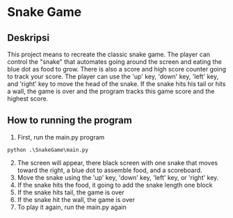 # Snake Game
## Deskripsi
This project means to recreate the classic snake game. The player can control the "snake" that automates going around the screen and eating the blue dot as food to grow. There is also a score and high score counter going to track your score. The player can use the 'up' key, 'down' key, 'left' key, and 'right' key to move the head of the snake. If the snake hits his tail or hits a wall, the game is over and the program tracks this game score and the highest score.

## How to running the program
1. First, run the main.py program
```
python .\SnakeGame\main.py
```
2. The screen will appear, there black screen with one snake that moves toward the right, a blue dot to assemble food, and a scoreboard. 
3. Move the snake using the 'up' key, 'down' key, 'left' key, or 'right' key. 
4. If the snake hits the food, it going to add the snake length one block
5. If the snake hits tail, the game is over
6. If the snake hit the wall, the game is over
7. To play it again, run the main.py again